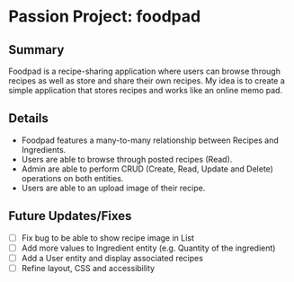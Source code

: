 # Passion Project: foodpad

## Summary

Foodpad is a recipe-sharing application where users can browse through recipes as well as store and share their own recipes. My idea is to create a simple application that stores recipes and works like an online memo pad.

## Details

- Foodpad features a many-to-many relationship between Recipes and Ingredients.
- Users are able to browse through posted recipes (Read).
- Admin are able to perform CRUD (Create, Read, Update and Delete) operations on both entities.
- Users are able to an upload image of their recipe.
  
## Future Updates/Fixes

-[ ] Fix bug to be able to show recipe image in List
-[ ] Add more values to Ingredient entity (e.g. Quantity of the ingredient)
-[ ] Add a User entity and display associated recipes
-[ ] Refine layout, CSS and accessibility
